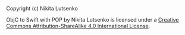 Copyright (c) Nikita Lutsenko

ObjC to Swift with POP by Nikita Lutsenko is licensed under a [Creative Commons Attribution-ShareAlike 4.0 International License](http://creativecommons.org/licenses/by-sa/4.0/).
